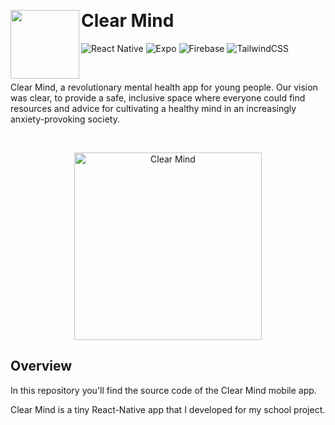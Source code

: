 &nbsp;

# Clear Mind <img src="https://firebasestorage.googleapis.com/v0/b/my-digital-project-aa48f.appspot.com/o/web%2FSombre.svg?alt=media&token=23f75bf4-368a-4b24-a5ac-eea45548d523" width="110" align="left">

![React Native](https://img.shields.io/badge/react_native-%2320232a.svg?style=for-the-badge&logo=react&logoColor=333333&color=E0DBFF)
![Expo](https://img.shields.io/badge/expo-1C1E24?style=for-the-badge&logo=expo&logoColor=333333&color=E0DBFF)
![Firebase](https://img.shields.io/badge/firebase-a08021?style=for-the-badge&logo=firebase&logoColor=333333&color=E0DBFF)
![TailwindCSS](https://img.shields.io/badge/tailwindcss-%2338B2AC.svg?style=for-the-badge&logo=tailwind-css&logoColor=333333&color=E0DBFF)

&nbsp;

Clear Mind, a revolutionary mental health app for young people. Our vision was clear, to provide a safe, inclusive space where everyone could find resources and advice for cultivating a healthy mind in an increasingly anxiety-provoking society.

&nbsp;

<p align="center" margin-bottom="0">
  <a href="https://clear-mind.fr">
    <img alt="Clear Mind" width="300" height="auto" src="https://firebasestorage.googleapis.com/v0/b/my-digital-project-aa48f.appspot.com/o/web%2F0.png?alt=media&token=495c50c3-9e45-46c5-aca4-3427b81ff36d">
  </a>
</p>

## Overview

In this repository you'll find the source code of the Clear Mind mobile app.

Clear Mind is a tiny React-Native app that I developed for my school project.
